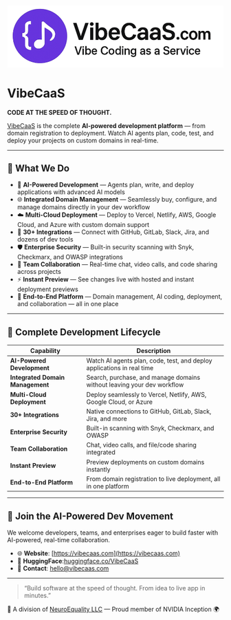 <p align="center">
  <img src="VibeCaaSLogo.png" alt="VibeCaaS Logo" width="800"/>
</p>

# VibeCaaS

**CODE AT THE SPEED OF THOUGHT.**

[VibeCaaS](https://vibecaas.com) is the complete **AI-powered development platform** — from domain registration to deployment. Watch AI agents plan, code, test, and deploy your projects on custom domains in real-time.

---

## 🚀 What We Do

- 🤖 **AI-Powered Development** — Agents plan, write, and deploy applications with advanced AI models  
- 🌐 **Integrated Domain Management** — Seamlessly buy, configure, and manage domains directly in your dev workflow  
- ☁️ **Multi-Cloud Deployment** — Deploy to Vercel, Netlify, AWS, Google Cloud, and Azure with custom domain support  
- 🔗 **30+ Integrations** — Connect with GitHub, GitLab, Slack, Jira, and dozens of dev tools  
- 🛡️ **Enterprise Security** — Built-in security scanning with Snyk, Checkmarx, and OWASP integrations  
- 👥 **Team Collaboration** — Real-time chat, video calls, and code sharing across projects  
- ⚡ **Instant Preview** — See changes live with hosted and instant deployment previews  
- 🔄 **End-to-End Platform** — Domain management, AI coding, deployment, and collaboration — all in one place  

---

## 🌌 Complete Development Lifecycle

| Capability | Description |
|------------|-------------|
| **AI-Powered Development** | Watch AI agents plan, code, test, and deploy applications in real time |
| **Integrated Domain Management** | Search, purchase, and manage domains without leaving your dev workflow |
| **Multi-Cloud Deployment** | Deploy seamlessly to Vercel, Netlify, AWS, Google Cloud, or Azure |
| **30+ Integrations** | Native connections to GitHub, GitLab, Slack, Jira, and more |
| **Enterprise Security** | Built-in scanning with Snyk, Checkmarx, and OWASP |
| **Team Collaboration** | Chat, video calls, and file/code sharing integrated |
| **Instant Preview** | Preview deployments on custom domains instantly |
| **End-to-End Platform** | From domain registration to live deployment, all in one platform |

---

## 🤝 Join the AI-Powered Dev Movement

We welcome developers, teams, and enterprises eager to build faster with AI-powered, real-time collaboration.

- 🌐 **Website**: [https://vibecaas.com](https://vibecaas.com)  
- 🤗 **HuggingFace**:[huggingface.co/VibeCaaS](https://huggingface.co/VibeCaaS)  
- 💬 **Contact**: hello@vibecaas.com  

---

> “Build software at the speed of thought. From idea to live app in minutes.”

📍 A division of [NeuroEquality LLC](https://neuroequality.ai) — Proud member of NVIDIA Inception 🌍
